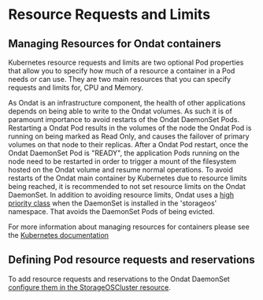 # Resource Requests and Limits

## Managing Resources for Ondat containers

Kubernetes resource requests and limits are two optional Pod properties that
allow you to specify how much of a resource a container in a Pod needs or can
use. They are two main resources that you can specify requests and limits for,
CPU and Memory.

As Ondat is an infrastructure component, the health of other applications
depends on being able to write to the Ondat volumes. As such it is of
paramount importance to avoid restarts of the Ondat DaemonSet Pods.
Restarting a Ondat Pod results in the volumes of the node the Ondat Pod
is running on being marked as Read Only, and causes the failover of primary
volumes on that node to their replicas. After a Ondat Pod restart, once the
Ondat DaemonSet Pod is "READY", the application Pods running on the node
need to be restarted in order to trigger a mount of the filesystem hosted on
the Ondat volume and resume normal operations. To avoid restarts of the
Ondat main container by Kubernetes due to resource limits being reached, it
is recommended to not set resource limits on the Ondat DaemonSet. In
addition to avoiding resource limits, Ondat uses a [high priority
class](https://kubernetes.io/docs/concepts/configuration/pod-priority-preemption/#priorityclass)
when the DaemonSet is installed in the 'storageos' namespace. That avoids the
DaemonSet Pods of being evicted.

For more information about managing resources for containers please see the
[Kubernetes
documentation](https://kubernetes.io/docs/concepts/configuration/manage-resources-containers/)

## Defining Pod resource requests and reservations

To add resource requests and reservations to the Ondat DaemonSet [configure them in the StorageOSCluster resource](../reference/cluster-operator/examples.md#defining-pod-resource-requests-and-reservations).
